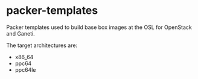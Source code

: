 packer-templates
================

Packer templates used to build base box images at the OSL for OpenStack and
Ganeti.

The target architectures are:

* x86_64
* ppc64
* ppc64le

